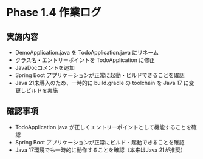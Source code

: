 # Phase 1.4 作業ログ

## 実施内容
- DemoApplication.java を TodoApplication.java にリネーム
- クラス名・エントリーポイントを TodoApplication に修正
- JavaDocコメントを追加
- Spring Boot アプリケーションが正常に起動・ビルドできることを確認
- Java 21未導入のため、一時的に build.gradle の toolchain を Java 17 に変更しビルドを実施

## 確認事項
- TodoApplication.java が正しくエントリーポイントとして機能することを確認
- Spring Boot アプリケーションが正常にビルド・起動できることを確認
- Java 17環境でも一時的に動作することを確認（本来はJava 21が推奨） 